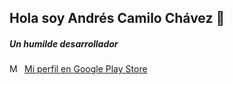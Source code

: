 ## Hola soy Andrés Camilo Chávez 👋
##### Un humilde desarrollador


<img src="https://upload.wikimedia.org/wikipedia/commons/d/d0/Google_Play_Arrow_logo.svg"
     alt="Markdown Monster icon"
     style="float: left; margin-right: 10px; width: 14px;"/>
     [Mi perfil en Google Play Store](https://play.google.com/store/apps/developer?id=Andres+Chavez)




<!--
**AndresCamiloChavez/AndresCamiloChavez** is a ✨ _special_ ✨ repository because its `README.md` (this file) appears on your GitHub profile.

Here are some ideas to get you started:

- 🔭 I’m currently working on ...
- 🌱 I’m currently learning ...
- 👯 I’m looking to collaborate on ...
- 🤔 I’m looking for help with ...
- 💬 Ask me about ...
- 📫 How to reach me: ...
- 😄 Pronouns: ...
- ⚡ Fun fact: ...
-->
